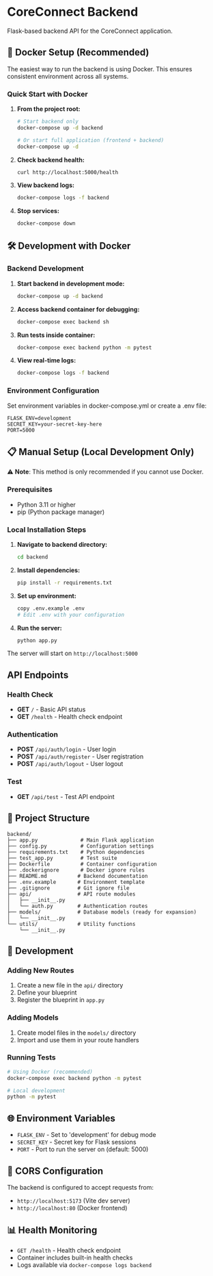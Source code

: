 # CoreConnect Backend

Flask-based backend API for the CoreConnect application.

## 🐳 Docker Setup (Recommended)

The easiest way to run the backend is using Docker. This ensures consistent environment across all systems.

### Quick Start with Docker

1. **From the project root:**
   ```bash
   # Start backend only
   docker-compose up -d backend
   
   # Or start full application (frontend + backend)
   docker-compose up -d
   ```

2. **Check backend health:**
   ```bash
   curl http://localhost:5000/health
   ```

3. **View backend logs:**
   ```bash
   docker-compose logs -f backend
   ```

4. **Stop services:**
   ```bash
   docker-compose down
   ```

## 🛠️ Development with Docker

### Backend Development

1. **Start backend in development mode:**
   ```bash
   docker-compose up -d backend
   ```

2. **Access backend container for debugging:**
   ```bash
   docker-compose exec backend sh
   ```

3. **Run tests inside container:**
   ```bash
   docker-compose exec backend python -m pytest
   ```

4. **View real-time logs:**
   ```bash
   docker-compose logs -f backend
   ```

### Environment Configuration

Set environment variables in docker-compose.yml or create a .env file:

```env
FLASK_ENV=development
SECRET_KEY=your-secret-key-here
PORT=5000
```

## 📋 Manual Setup (Local Development Only)

⚠️ **Note**: This method is only recommended if you cannot use Docker.

### Prerequisites
- Python 3.11 or higher
- pip (Python package manager)

### Local Installation Steps

1. **Navigate to backend directory:**
   ```bash
   cd backend
   ```

2. **Install dependencies:**
   ```bash
   pip install -r requirements.txt
   ```

3. **Set up environment:**
   ```bash
   copy .env.example .env
   # Edit .env with your configuration
   ```

4. **Run the server:**
   ```bash
   python app.py
   ```

The server will start on `http://localhost:5000`

## API Endpoints

### Health Check
- **GET** `/` - Basic API status
- **GET** `/health` - Health check endpoint

### Authentication
- **POST** `/api/auth/login` - User login
- **POST** `/api/auth/register` - User registration  
- **POST** `/api/auth/logout` - User logout

### Test
- **GET** `/api/test` - Test API endpoint

## 📁 Project Structure

```
backend/
├── app.py              # Main Flask application
├── config.py           # Configuration settings
├── requirements.txt    # Python dependencies
├── test_app.py         # Test suite
├── Dockerfile          # Container configuration
├── .dockerignore       # Docker ignore rules
├── README.md          # Backend documentation
├── .env.example       # Environment template
├── .gitignore         # Git ignore file
├── api/               # API route modules
│   ├── __init__.py
│   └── auth.py        # Authentication routes
├── models/            # Database models (ready for expansion)
│   └── __init__.py
└── utils/             # Utility functions
    └── __init__.py
```

## 🔧 Development

### Adding New Routes
1. Create a new file in the `api/` directory
2. Define your blueprint
3. Register the blueprint in `app.py`

### Adding Models
1. Create model files in the `models/` directory
2. Import and use them in your route handlers

### Running Tests
```bash
# Using Docker (recommended)
docker-compose exec backend python -m pytest

# Local development
python -m pytest
```

## 🌐 Environment Variables

- `FLASK_ENV` - Set to 'development' for debug mode
- `SECRET_KEY` - Secret key for Flask sessions
- `PORT` - Port to run the server on (default: 5000)

## 🔗 CORS Configuration

The backend is configured to accept requests from:
- `http://localhost:5173` (Vite dev server)
- `http://localhost:80` (Docker frontend)

## 📊 Health Monitoring

- `GET /health` - Health check endpoint
- Container includes built-in health checks
- Logs available via `docker-compose logs backend`
